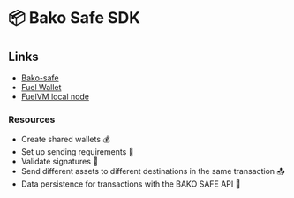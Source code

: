 # 📦 Bako Safe SDK

## Links

- [Bako-safe](https://safe.bako.global/)
- [Fuel Wallet](https://chrome.google.com/webstore/detail/fuel-wallet/dldjpboieedgcmpkchcjcbijingjcgok)
- [FuelVM local node](https://github.com/infinitybase/bako-safe/tree/master/docker/chain)

### Resources

- Create shared wallets 💰
- Set up sending requirements 🔧
- Validate signatures 🔏
- Send different assets to different destinations in the same transaction 📤
- Data persistence for transactions with the BAKO SAFE API 📝
